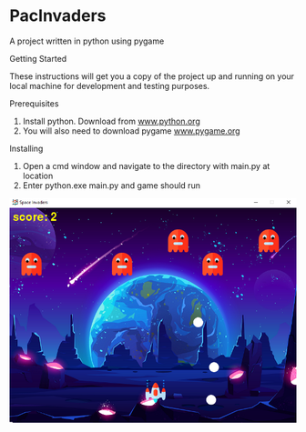 # PacInvaders
A project written in python using pygame

Getting Started

These instructions will get you a copy of the project up and running on your local machine for development and testing purposes.

Prerequisites
1. Install python. Download from www.python.org
2. You will also need to download pygame www.pygame.org

Installing
1. Open a cmd window and navigate to the directory with main.py at location
2. Enter python.exe main.py and game should run

![](https://github.com/cjd2207/PacInvaders/blob/master/PacInvaders.PNG)

